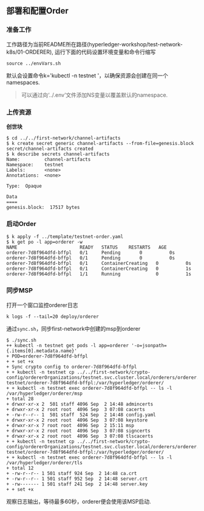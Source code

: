 ## 部署和配置Order

### 准备工作

工作路径为当前README所在路径(hyperledger-workshop/test-network-k8s/01-ORDERER), 运行下面的代码设置环境变量和命令行缩写

```
source ../envVars.sh
```

默认会设置命令k='kubectl -n testnet '，以确保资源会创建在同一个namespaces.
> 可以通过向‘../.env’文件添加NS变量以覆盖默认的namespace.

### 上传资源

**创世块**

```
$ cd ../../first-network/channel-artifacts
$ k create secret generic channel-artifacts --from-file=genesis.block
secret/channel-artifacts created
$ k describe secrets channel-artifacts
Name:         channel-artifacts
Namespace:    testnet
Labels:       <none>
Annotations:  <none>

Type:  Opaque

Data
====
genesis.block:  17517 bytes
```

### 启动Order


```
$ k apply -f ../template/testnet-order.yaml
$ k get po -l app=orderer -w
NAME                       READY   STATUS    RESTARTS   AGE
orderer-7d8f964dfd-bffpl   0/1     Pending       0          0s
orderer-7d8f964dfd-bffpl   0/1     Pending       0          0s
orderer-7d8f964dfd-bffpl   0/1     ContainerCreating   0          0s
orderer-7d8f964dfd-bffpl   0/1     ContainerCreating   0          1s
orderer-7d8f964dfd-bffpl   1/1     Running             0          1s
```


### 同步MSP

打开一个窗口监控orderer日志
```
k logs -f --tail=20 deploy/orderer
```

通过`sync.sh`，同步first-network中创建的msp到orderer
```
$ ./sync.sh
++ kubectl -n testnet get pods -l app=orderer '-o=jsonpath={.items[0].metadata.name}'
+ POD=orderer-7d8f964dfd-bffpl
+ + set +x
+ Sync crypto config to orderer-7d8f964dfd-bffpl
+ + kubectl -n testnet cp ../../first-network/crypto-config/ordererOrganizations/testnet.svc.cluster.local/orderers/orderer.testnet.svc.cluster.local/msp testnet/orderer-7d8f964dfd-bffpl:/var/hyperledger/orderer/
+ + kubectl -n testnet exec orderer-7d8f964dfd-bffpl -- ls -l /var/hyperledger/orderer/msp
+ total 28
+ drwxr-xr-x 2  501 staff 4096 Sep  2 14:48 admincerts
+ drwxr-xr-x 2 root root  4096 Sep  3 07:08 cacerts
+ -rw-r--r-- 1  501 staff  524 Sep  2 14:48 config.yaml
+ drwxr-xr-x 2 root root  4096 Sep  3 07:08 keystore
+ drwxr-xr-x 7 root root  4096 Sep  2 15:11 msp
+ drwxr-xr-x 2 root root  4096 Sep  3 07:08 signcerts
+ drwxr-xr-x 2 root root  4096 Sep  3 07:08 tlscacerts
+ + kubectl -n testnet cp ../../first-network/crypto-config/ordererOrganizations/testnet.svc.cluster.local/orderers/orderer.testnet.svc.cluster.local/tls testnet/orderer-7d8f964dfd-bffpl:/var/hyperledger/orderer/
+ + kubectl -n testnet exec orderer-7d8f964dfd-bffpl -- ls -l /var/hyperledger/orderer/tls
+ total 12
+ -rw-r--r-- 1 501 staff 924 Sep  2 14:48 ca.crt
+ -rw-r--r-- 1 501 staff 952 Sep  2 14:48 server.crt
+ -rw------- 1 501 staff 241 Sep  2 14:48 server.key
+ + set +x
```

观察日志输出，等待最多60秒，orderer便会使用该MSP启动.
